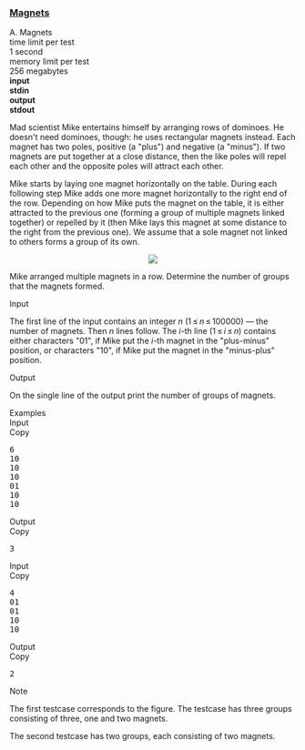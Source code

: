 <h3><a href="https://codeforces.com/contest/344/problem/A" target="_blank" rel="noopener noreferrer">Magnets</a></h3>
<div class="header"><div class="title">A. Magnets</div><div class="time-limit"><div class="property-title">time limit per test</div>1 second</div><div class="memory-limit"><div class="property-title">memory limit per test</div>256 megabytes</div><div class="input-file input-standard" style="font-weight: bold"><div class="property-title">input</div>stdin</div><div class="output-file output-standard" style="font-weight: bold"><div class="property-title">output</div>stdout</div></div><div><p>Mad scientist Mike entertains himself by arranging rows of dominoes. He doesn't need dominoes, though: he uses rectangular magnets instead. Each magnet has two poles, positive (a "plus") and negative (a "minus"). If two magnets are put together at a close distance, then the like poles will repel each other and the opposite poles will attract each other.</p><p>Mike starts by laying one magnet horizontally on the table. During each following step Mike adds one more magnet horizontally to the right end of the row. Depending on how Mike puts the magnet on the table, it is either attracted to the previous one (forming a group of multiple magnets linked together) or repelled by it (then Mike lays this magnet at some distance to the right from the previous one). We assume that a sole magnet not linked to others forms a group of its own.</p><center> <img class="tex-graphics" src="https://espresso.codeforces.com/e9a03fc853c99a3039d4d9ede7d3794e861829eb.png" style="max-width: 100.0%;max-height: 100.0%;"> </center><p>Mike arranged multiple magnets in a row. Determine the number of groups that the magnets formed.</p></div><div class="input-specification"><div class="section-title">Input</div><p>The first line of the input contains an integer <span class="tex-span"><i>n</i></span> (<span class="tex-span">1 ≤ <i>n</i> ≤ 100000</span>) — the number of magnets. Then <span class="tex-span"><i>n</i></span> lines follow. The <span class="tex-span"><i>i</i></span>-th line (<span class="tex-span">1 ≤ <i>i</i> ≤ <i>n</i></span>) contains either characters "<span class="tex-font-style-tt">01</span>", if Mike put the <span class="tex-span"><i>i</i></span>-th magnet in the "plus-minus" position, or characters "<span class="tex-font-style-tt">10</span>", if Mike put the magnet in the "minus-plus" position.</p></div><div class="output-specification"><div class="section-title">Output</div><p>On the single line of the output print the number of groups of magnets.</p></div><div class="sample-tests"><div class="section-title">Examples</div><div class="sample-test"><div class="input"><div class="title">Input<div title="Copy" data-clipboard-target="#id003727739694877621" id="id007917693544396569" class="input-output-copier">Copy</div></div><pre id="id003727739694877621">6<br>10<br>10<br>10<br>01<br>10<br>10<br></pre></div><div class="output"><div class="title">Output<div title="Copy" data-clipboard-target="#id0034485838450121764" id="id00938547418796896" class="input-output-copier">Copy</div></div><pre id="id0034485838450121764">3<br></pre></div><div class="input"><div class="title">Input<div title="Copy" data-clipboard-target="#id008183234303468764" id="id006435756115102974" class="input-output-copier">Copy</div></div><pre id="id008183234303468764">4<br>01<br>01<br>10<br>10<br></pre></div><div class="output"><div class="title">Output<div title="Copy" data-clipboard-target="#id007941599781385125" id="id0014525250095218978" class="input-output-copier">Copy</div></div><pre id="id007941599781385125">2<br></pre></div></div></div><div class="note"><div class="section-title">Note</div><p>The first testcase corresponds to the figure. The testcase has three groups consisting of three, one and two magnets.</p><p>The second testcase has two groups, each consisting of two magnets.</p></div>